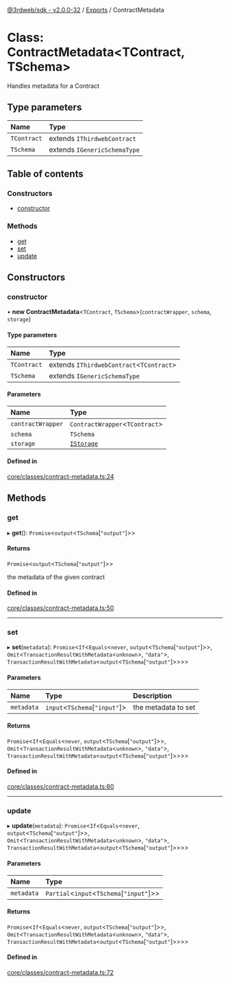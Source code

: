 [@3rdweb/sdk - v2.0.0-32](../README.md) / [Exports](../modules.md) / ContractMetadata

# Class: ContractMetadata<TContract, TSchema\>

Handles metadata for a Contract

## Type parameters

| Name | Type |
| :------ | :------ |
| `TContract` | extends `IThirdwebContract` |
| `TSchema` | extends `IGenericSchemaType` |

## Table of contents

### Constructors

- [constructor](ContractMetadata.md#constructor)

### Methods

- [get](ContractMetadata.md#get)
- [set](ContractMetadata.md#set)
- [update](ContractMetadata.md#update)

## Constructors

### constructor

• **new ContractMetadata**<`TContract`, `TSchema`\>(`contractWrapper`, `schema`, `storage`)

#### Type parameters

| Name | Type |
| :------ | :------ |
| `TContract` | extends `IThirdwebContract`<`TContract`\> |
| `TSchema` | extends `IGenericSchemaType` |

#### Parameters

| Name | Type |
| :------ | :------ |
| `contractWrapper` | `ContractWrapper`<`TContract`\> |
| `schema` | `TSchema` |
| `storage` | [`IStorage`](../interfaces/IStorage.md) |

#### Defined in

[core/classes/contract-metadata.ts:24](https://github.com/nftlabs/nftlabs-sdk-ts/blob/2a7690c/src/core/classes/contract-metadata.ts#L24)

## Methods

### get

▸ **get**(): `Promise`<`output`<`TSchema`[``"output"``]\>\>

#### Returns

`Promise`<`output`<`TSchema`[``"output"``]\>\>

the metadata of the given contract

#### Defined in

[core/classes/contract-metadata.ts:50](https://github.com/nftlabs/nftlabs-sdk-ts/blob/2a7690c/src/core/classes/contract-metadata.ts#L50)

___

### set

▸ **set**(`metadata`): `Promise`<`If`<`Equals`<`never`, `output`<`TSchema`[``"output"``]\>\>, `Omit`<`TransactionResultWithMetadata`<`unknown`\>, ``"data"``\>, `TransactionResultWithMetadata`<`output`<`TSchema`[``"output"``]\>\>\>\>

#### Parameters

| Name | Type | Description |
| :------ | :------ | :------ |
| `metadata` | `input`<`TSchema`[``"input"``]\> | the metadata to set |

#### Returns

`Promise`<`If`<`Equals`<`never`, `output`<`TSchema`[``"output"``]\>\>, `Omit`<`TransactionResultWithMetadata`<`unknown`\>, ``"data"``\>, `TransactionResultWithMetadata`<`output`<`TSchema`[``"output"``]\>\>\>\>

#### Defined in

[core/classes/contract-metadata.ts:60](https://github.com/nftlabs/nftlabs-sdk-ts/blob/2a7690c/src/core/classes/contract-metadata.ts#L60)

___

### update

▸ **update**(`metadata`): `Promise`<`If`<`Equals`<`never`, `output`<`TSchema`[``"output"``]\>\>, `Omit`<`TransactionResultWithMetadata`<`unknown`\>, ``"data"``\>, `TransactionResultWithMetadata`<`output`<`TSchema`[``"output"``]\>\>\>\>

#### Parameters

| Name | Type |
| :------ | :------ |
| `metadata` | `Partial`<`input`<`TSchema`[``"input"``]\>\> |

#### Returns

`Promise`<`If`<`Equals`<`never`, `output`<`TSchema`[``"output"``]\>\>, `Omit`<`TransactionResultWithMetadata`<`unknown`\>, ``"data"``\>, `TransactionResultWithMetadata`<`output`<`TSchema`[``"output"``]\>\>\>\>

#### Defined in

[core/classes/contract-metadata.ts:72](https://github.com/nftlabs/nftlabs-sdk-ts/blob/2a7690c/src/core/classes/contract-metadata.ts#L72)
